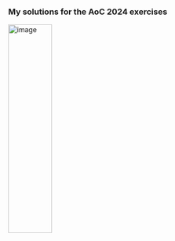 ### My solutions for the AoC 2024 exercises</p>

<img width="89" height="425" alt="image" src="https://github.com/user-attachments/assets/e00b3685-24d7-4e13-b519-bb9a14bc81a1" />
